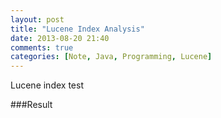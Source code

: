 ```yaml
---
layout: post
title: "Lucene Index Analysis"
date: 2013-08-20 21:40
comments: true
categories: [Note, Java, Programming, Lucene]
---
```

Lucene index test

<script src="https://gist.github.com/luoluo/8004431.js"></script>
###Result
